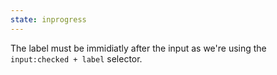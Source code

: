 ```yaml
---
state: inprogress
---
```

The label must be immidiatly after the input as we're using the `input:checked + label` selector.